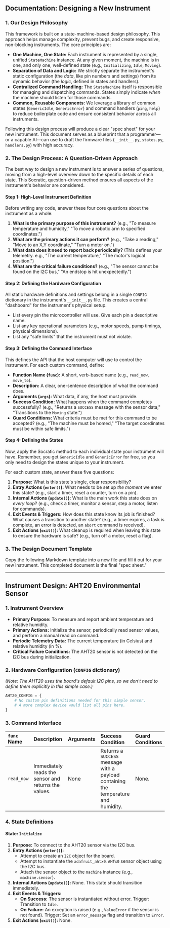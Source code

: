## Documentation: Designing a New Instrument

### 1. Our Design Philosophy

This framework is built on a state-machine-based design philosophy. This approach helps manage complexity, prevent bugs, and create responsive, non-blocking instruments. The core principles are:

*   **One Machine, One State:** Each instrument is represented by a single, unified `StateMachine` instance. At any given moment, the machine is in one, and only one, well-defined state (e.g., `Initializing`, `Idle`, `Moving`).
*   **Separation of Data and Logic:** We strictly separate the instrument's static configuration (the *data*, like pin numbers and settings) from its dynamic behavior (the *logic*, defined in states and handlers).
*   **Centralized Command Handling:** The `StateMachine` itself is responsible for managing and dispatching commands. States simply indicate *when* the machine should listen for those commands.
*   **Common, Reusable Components:** We leverage a library of common states (`GenericIdle`, `GenericError`) and command handlers (`ping`, `help`) to reduce boilerplate code and ensure consistent behavior across all instruments.

Following this design process will produce a clear "spec sheet" for your new instrument. This document serves as a blueprint that a programmer—or a capable AI—can use to draft the firmware files (`__init__.py`, `states.py`, `handlers.py`) with high accuracy.

### 2. The Design Process: A Question-Driven Approach

The best way to design a new instrument is to answer a series of questions, moving from a high-level overview down to the specific details of each state. This Socratic, question-driven method ensures all aspects of the instrument's behavior are considered.

#### Step 1: High-Level Instrument Definition

Before writing any code, answer these four core questions about the instrument as a whole:

1.  **What is the primary purpose of this instrument?** (e.g., "To measure temperature and humidity," "To move a robotic arm to specified coordinates.")
2.  **What are the primary actions it can perform?** (e.g., "Take a reading," "Move to an X,Y coordinate," "Turn a motor on.")
3.  **What data does it need to report back periodically?** (This defines your telemetry. e.g., "The current temperature," "The motor's logical position.")
4.  **What are the critical failure conditions?** (e.g., "The sensor cannot be found on the I2C bus," "An endstop is hit unexpectedly.")

#### Step 2: Defining the Hardware Configuration

All static hardware definitions and settings belong in a single `CONFIG` dictionary in the instrument's `__init__.py` file. This creates a central "dashboard" for the instrument's physical setup.

*   List every pin the microcontroller will use. Give each pin a descriptive name.
*   List any key operational parameters (e.g., motor speeds, pump timings, physical dimensions).
*   List any "safe limits" that the instrument must not violate.

#### Step 3: Defining the Command Interface

This defines the API that the host computer will use to control the instrument. For each custom command, define:

*   **Function Name (`func`):** A short, verb-based name (e.g., `read_now`, `move_to`).
*   **Description:** A clear, one-sentence description of what the command does.
*   **Arguments (`args`):** What data, if any, the host must provide.
*   **Success Condition:** What happens when the command completes successfully? (e.g., "Returns a `SUCCESS` message with the sensor data," "Transitions to the `Moving` state.")
*   **Guard Conditions:** What criteria must be met for this command to be accepted? (e.g., "The machine must be homed," "The target coordinates must be within safe limits.")

#### Step 4: Defining the States

Now, apply the Socratic method to each individual state your instrument will have. Remember, you get `GenericIdle` and `GenericError` for free, so you only need to design the states unique to your instrument.

For each custom state, answer these five questions:

1.  **Purpose:** What is this state's single, clear responsibility?
2.  **Entry Actions (`enter()`):** What needs to be set up *the moment* we enter this state? (e.g., start a timer, reset a counter, turn on a pin).
3.  **Internal Actions (`update()`):** What is the main work this state does on *every loop*? (e.g., check a timer, monitor a sensor, step a motor, listen for commands).
4.  **Exit Events & Triggers:** How does this state know its job is finished? What causes a transition to another state? (e.g., a timer expires, a task is complete, an error is detected, an `abort` command is received).
5.  **Exit Actions (`exit()`):** What cleanup is required when leaving this state to ensure the hardware is safe? (e.g., turn off a motor, reset a flag).

### 3. The Design Document Template

Copy the following Markdown template into a new file and fill it out for your new instrument. This completed document is the final "spec sheet."

---

## Instrument Design: AHT20 Environmental Sensor

### 1. Instrument Overview

*   **Primary Purpose:** To measure and report ambient temperature and relative humidity.
*   **Primary Actions:** Initialize the sensor, periodically read sensor values, and perform a manual read on command.
*   **Periodic Telemetry Data:** The current temperature (in Celsius) and relative humidity (in %).
*   **Critical Failure Conditions:** The AHT20 sensor is not detected on the I2C bus during initialization.

### 2. Hardware Configuration (`CONFIG` dictionary)

*(Note: The AHT20 uses the board's default I2C pins, so we don't need to define them explicitly in this simple case.)*
```python
AHT20_CONFIG = {
    # No custom pin definitions needed for this simple sensor.
    # A more complex device would list all pins here.
}
```

### 3. Command Interface

| `func` Name | Description | Arguments | Success Condition | Guard Conditions |
| :--- | :--- | :--- | :--- | :--- |
| `read_now` | Immediately reads the sensor and returns the values. | None | Returns a `SUCCESS` message with a payload containing the temperature and humidity. | None. |

### 4. State Definitions

#### State: `Initialize`
1.  **Purpose:** To connect to the AHT20 sensor via the I2C bus.
2.  **Entry Actions (`enter()`):**
    *   Attempt to create an `I2C` object for the board.
    *   Attempt to instantiate the `adafruit_ahtx0.AHTx0` sensor object using the I2C bus.
    *   Attach the sensor object to the `machine` instance (e.g., `machine.sensor`).
3.  **Internal Actions (`update()`):** None. This state should transition immediately.
4.  **Exit Events & Triggers:**
    *   **On Success:** The sensor is instantiated without error. Trigger: Transition to `Idle`.
    *   **On Failure:** An exception is raised (e.g., `ValueError` if the sensor is not found). Trigger: Set an `error_message` flag and transition to `Error`.
5.  **Exit Actions (`exit()`):** None.

